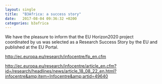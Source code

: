 ```yaml
---
layout: single
title:  "B3Africa: a success story"
date:   2017-08-04 09:36:32 +0200
categories: b3africa
---
```


We have the pleasure to inform that the EU Horizon2020 project coordinated by us was selected as a Research Success Story by the EU and published at the EU Portal.


<http://ec.europa.eu/research/infocentre/fp_en.cfm>

<http://ec.europa.eu/research/infocentre/article_en.cfm?id=/research/headlines/news/article_18_08_22_en.html?infocentre&amp;item=Infocentre&amp;artid=49640>
